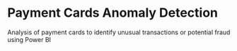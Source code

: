 # Payment Cards Anomaly Detection
Analysis of payment cards to identify unusual transactions or potential fraud using Power BI
